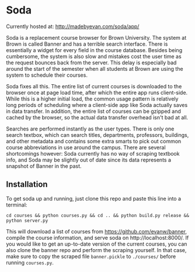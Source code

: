 # Soda

Currently hosted at: http://madebyevan.com/soda/app/

Soda is a replacement course browser for Brown University. The system at Brown is called Banner and has a terrible search interface. There is essentially a widget for every field in the course database. Besides being cumbersome, the system is also slow and mistakes cost the user time as the request bounces back from the server. This delay is especially bad around the start of the semester when all students at Brown are using the system to schedule their courses.

Soda fixes all this. The entire list of current courses is downloaded to the browser once at page load time, after which the entire app runs client-side. While this is a higher initial load, the common usage pattern is relatively long periods of scheduling where a client-side app like Soda actually saves in data transfer. In addition, the entire list of courses can be gzipped and cached by the browser, so the actual data transfer overhead isn't bad at all.

Searches are performed instantly as the user types. There is only one search textbox, which can search titles, departments, professors, buildings, and other metadata and contains some extra smarts to pick out common course abbreviations in use around the campus. There are several shortcomings however: Soda currently has no way of scraping textbook info, and Soda may be slightly out of date since its data represents a snapshot of Banner in the past.

## Installation

To get soda up and running, just clone this repo and paste this line into a terminal:

    cd courses && python courses.py && cd .. && python build.py release && python server.py

This will download a list of courses from https://github.com/evanw/banner, compile the course information, and serve soda on http://localhost:8000/. If you would like to get an up-to-date version of the current courses, you can also clone the banner repo and perform the scraping yourself. In that case, make sure to copy the scraped file `banner.pickle` to `./courses/` before running `courses.py`.
